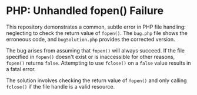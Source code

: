 # PHP: Unhandled fopen() Failure

This repository demonstrates a common, subtle error in PHP file handling: neglecting to check the return value of `fopen()`.  The `bug.php` file shows the erroneous code, and `bugSolution.php` provides the corrected version.

The bug arises from assuming that `fopen()` will always succeed.  If the file specified in `fopen()` doesn't exist or is inaccessible for other reasons, `fopen()` returns `false`.  Attempting to use `fclose()` on a `false` value results in a fatal error.

The solution involves checking the return value of `fopen()` and only calling `fclose()` if the file handle is a valid resource.
